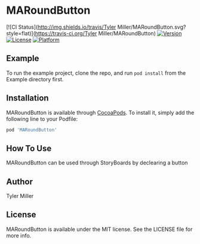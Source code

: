 # MARoundButton

[![CI Status](http://img.shields.io/travis/Tyler Miller/MARoundButton.svg?style=flat)](https://travis-ci.org/Tyler Miller/MARoundButton)
[![Version](https://img.shields.io/cocoapods/v/MARoundButton.svg?style=flat)](http://cocoapods.org/pods/MARoundButton)
[![License](https://img.shields.io/cocoapods/l/MARoundButton.svg?style=flat)](http://cocoapods.org/pods/MARoundButton)
[![Platform](https://img.shields.io/cocoapods/p/MARoundButton.svg?style=flat)](http://cocoapods.org/pods/MARoundButton)

## Example

To run the example project, clone the repo, and run `pod install` from the Example directory first.

## Installation

MARoundButton is available through [CocoaPods](http://cocoapods.org). To install
it, simply add the following line to your Podfile:

```ruby
pod 'MARoundButton'
```

## How To Use

MARoundButton can be used through StoryBoards by declearing a button

## Author

Tyler Miller

## License

MARoundButton is available under the MIT license. See the LICENSE file for more info.
